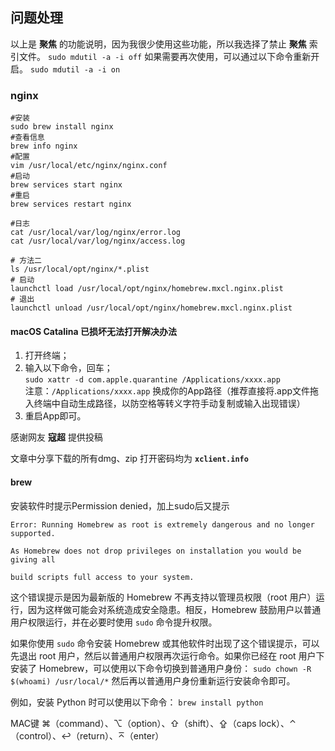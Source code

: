## 问题处理
以上是 **聚焦** 的功能说明，因为我很少使用这些功能，所以我选择了禁止 **聚焦** 索引文件。
`sudo mdutil -a -i off`
如果需要再次使用，可以通过以下命令重新开启。
`sudo mdutil -a -i on`


### nginx
```
#安装
sudo brew install nginx
#查看信息
brew info nginx
#配置
vim /usr/local/etc/nginx/nginx.conf
#启动
brew services start nginx
#重启
brew services restart nginx

#日志
cat /usr/local/var/log/nginx/error.log
cat /usr/local/var/log/nginx/access.log

# 方法二
ls /usr/local/opt/nginx/*.plist
# 启动
launchctl load /usr/local/opt/nginx/homebrew.mxcl.nginx.plist
# 退出
launchctl unload /usr/local/opt/nginx/homebrew.mxcl.nginx.plist
```


#### macOS Catalina 已损坏无法打开解决办法
1.  打开终端；
2.  输入以下命令，回车；  
    `sudo xattr -d com.apple.quarantine /Applications/xxxx.app`  
    注意：`/Applications/xxxx.app` 换成你的App路径（推荐直接将.app文件拖入终端中自动生成路径，以防空格等转义字符手动复制或输入出现错误）
3.  重启App即可。

感谢网友 **寇超** 提供投稿

文章中分享下载的所有dmg、zip 打开密码均为 **`xclient.info`**

#### brew
安装软件时提示Permission denied，加上sudo后又提示
```
Error: Running Homebrew as root is extremely dangerous and no longer supported.

As Homebrew does not drop privileges on installation you would be giving all

build scripts full access to your system.
```
这个错误提示是因为最新版的 Homebrew 不再支持以管理员权限（root 用户）运行，因为这样做可能会对系统造成安全隐患。相反，Homebrew 鼓励用户以普通用户权限运行，并在必要时使用 `sudo` 命令提升权限。

如果你使用 `sudo` 命令安装 Homebrew 或其他软件时出现了这个错误提示，可以先退出 root 用户，然后以普通用户权限再次运行命令。如果你已经在 root 用户下安装了 Homebrew，可以使用以下命令切换到普通用户身份：
`sudo chown -R $(whoami) /usr/local/*`
然后再以普通用户身份重新运行安装命令即可。

例如，安装 Python 时可以使用以下命令：
`brew install python`

MAC键
⌘（command）、⌥（option）、⇧（shift）、⇪（caps lock）、⌃（control）、↩（return）、⌅（enter）